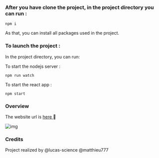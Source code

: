 ### After you have clone the project, in the project directory you can run : 

```npm i ```   

As that, you can install all packages used in the project.

### To launch the project : 

In the project directory, you can run:  

To start the nodejs server :

 `npm run watch`

To start the react app :

 `npm start`

### Overview 

The website url is [here ](https://ichat-g7wmp4ylz-lucas-science.vercel.app/) :rocket:

![img](https://media.discordapp.net/attachments/701530343932690522/833320728803409920/unknown.png?width=768&height=370)


### Credits

Project realized by @lucas-science @matthieu777
